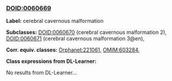 
### [DOID:0060669](http://purl.obolibrary.org/obo/DOID_0060669)
**Label:** cerebral cavernous malformation

**Subclasses:** [DOID:0060670](http://purl.obolibrary.org/obo/DOID_0060670) (cerebral cavernous malformation 2), [DOID:0060671](http://purl.obolibrary.org/obo/DOID_0060671) (cerebral cavernous malformation 3@en), 

**Corr. equiv. classes:** [Orphanet:221061](http://www.orpha.net/ORDO/Orphanet_221061), [OMIM:603284](http://purl.obolibrary.org/obo/OMIM_603284), 

**Class expressions from DL-Learner:**

No results from DL-Learner...



